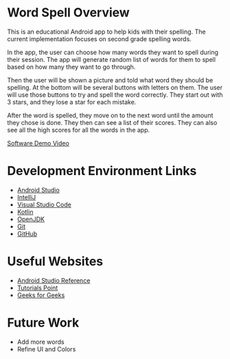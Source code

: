 # Word Spell Overview

This is an educational Android app to help kids with their spelling. The current implementation focuses on second grade spelling words.

In the app, the user can choose how many words they want to spell during their session. The app will generate random list of words for them to spell based on how many they want to go through.

Then the user will be shown a picture and told what word they should be spelling. At the bottom will be several buttons with letters on them. The user will use those buttons to try and spell the word correctly. They start out with 3 stars, and they lose a star for each mistake. 

After the word is spelled, they move on to the next word until the amount they chose is done. They then can see a list of their scores. They can also see all the high scores for all the words in the app.

[Software Demo Video](http://youtube.link.goes.here)

# Development Environment Links

* [Android Studio](https://developer.android.com/studio)
* [IntelliJ](https://www.jetbrains.com/idea/)
* [Visual Studio Code](https://code.visualstudio.com/)
* [Kotlin](https://kotlinlang.org/)
* [OpenJDK](https://openjdk.java.net/)
* [Git](https://git-scm.com/)
* [GitHub](https://github.com/)

# Useful Websites

* [Android Studio Reference](https://developer.android.com/reference/)
* [Tutorials Point](https://www.tutorialspoint.com/kotlin/index.htm)
* [Geeks for Geeks](https://www.geeksforgeeks.org/kotlin-android-tutorial/)

# Future Work

* Add more words
* Refine UI and Colors
